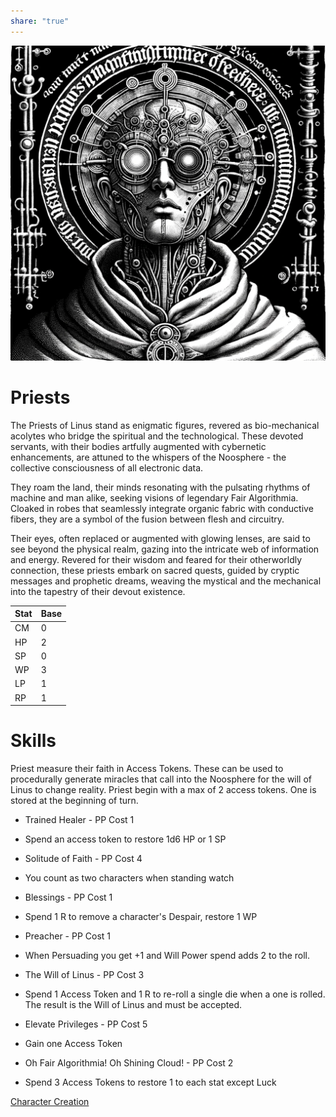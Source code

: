 ```yaml
---  
share: "true"  
---  
```

  
  
![Pasted image 20240126172212](./Pasted%20image%2020240126172212.png)  
  
# Priests  
  
The Priests of Linus stand as enigmatic figures, revered as bio-mechanical acolytes who bridge the spiritual and the technological. These devoted servants, with their bodies artfully augmented with cybernetic enhancements, are attuned to the whispers of the Noosphere - the collective consciousness of all electronic data.   
  
They roam the land, their minds resonating with the pulsating rhythms of machine and man alike, seeking visions of legendary Fair Algorithmia. Cloaked in robes that seamlessly integrate organic fabric with conductive fibers, they are a symbol of the fusion between flesh and circuitry.   
  
Their eyes, often replaced or augmented with glowing lenses, are said to see beyond the physical realm, gazing into the intricate web of information and energy. Revered for their wisdom and feared for their otherworldly connection, these priests embark on sacred quests, guided by cryptic messages and prophetic dreams, weaving the mystical and the mechanical into the tapestry of their devout existence.  
  
| Stat | Base |  
| ---- | ---- |  
| CM | 0 |  
| HP | 2 |  
| SP | 0 |  
| WP | 3 |  
| LP | 1 |  
| RP | 1 |  
  
# Skills  
  
Priest measure their faith in Access Tokens. These can be used to procedurally generate miracles that call into the Noosphere for the will of Linus to change reality. Priest begin with a max of 2 access tokens. One is stored at the beginning of turn.  
  
- Trained Healer - PP Cost 1  
 - Spend an access token to restore 1d6 HP or 1 SP  
  
- Solitude of Faith - PP Cost 4  
 - You count as two characters when standing watch  
  
- Blessings - PP Cost 1  
 - Spend 1 R to remove a character's Despair, restore 1 WP  
  
- Preacher - PP Cost 1  
 - When Persuading you get +1 and Will Power spend adds 2 to the roll.  
  
- The Will of Linus - PP Cost 3  
 - Spend 1 Access Token and 1 R to re-roll a single die when a one is rolled. The result is the Will of Linus and must be accepted.  
  
- Elevate Privileges - PP Cost 5  
 - Gain one Access Token  
  
- Oh Fair Algorithmia! Oh Shining Cloud! - PP Cost 2  
 - Spend 3 Access Tokens to restore 1 to each stat except Luck  
   
[Character Creation](./Character%20Creation.html)